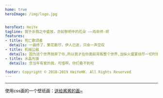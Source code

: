 ```yaml
---
home: true
heroImage: /img/logo.jpg


heroText: HeiYe
tagline: 我于杀戮之中盛放，亦如黎明中的花朵 ——戏命师-烬
features:
- title: 死亡歌颂者
  details: 一曲终了，繁花散尽，伊人已逝，只余一声空叹
- title: 机械公敌
  details: 因为这个世界抛弃了你,所以我才在你面前背叛整个世界,当纵火盛宴烧尽一切时我会来陪你
- title: 水晶先锋
  details: 念当年有爱的我，可惜啊，你们看不到啦

footer: Copyright © 2018-2019 HeiYeHK. All Rights Reserved
---
```

<yiyan></yiyan>

---
使用css画的一个壁纸画：[送给酱酱的画~](https://heiyehk.github.io/project/jj.html)